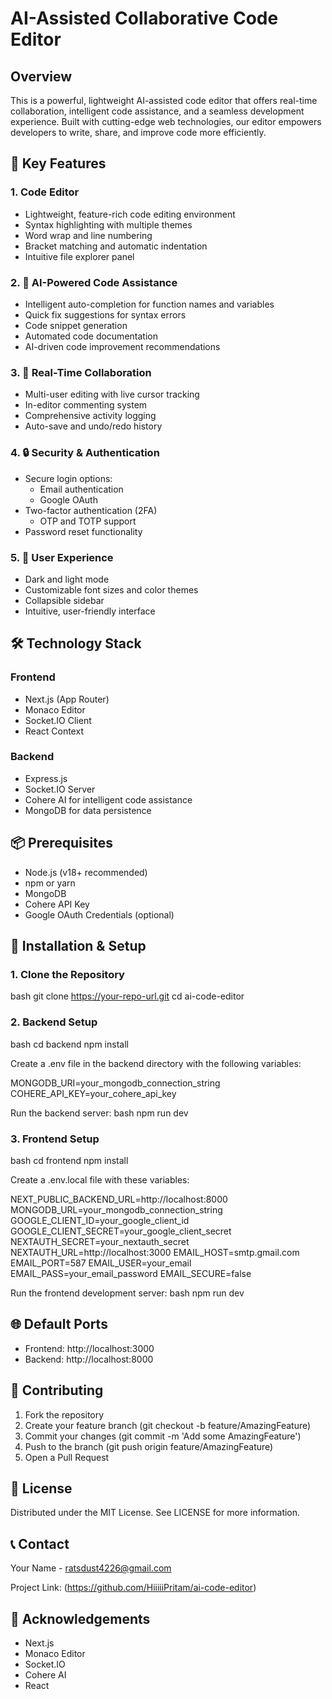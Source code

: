# AI-Assisted Collaborative Code Editor

## Overview

This is a powerful, lightweight AI-assisted code editor that offers real-time collaboration, intelligent code assistance, and a seamless development experience. Built with cutting-edge web technologies, our editor empowers developers to write, share, and improve code more efficiently.

## 🚀 Key Features

### 1. Code Editor
- Lightweight, feature-rich code editing environment
- Syntax highlighting with multiple themes
- Word wrap and line numbering
- Bracket matching and automatic indentation
- Intuitive file explorer panel

### 2. 🤖 AI-Powered Code Assistance
- Intelligent auto-completion for function names and variables
- Quick fix suggestions for syntax errors
- Code snippet generation
- Automated code documentation
- AI-driven code improvement recommendations

### 3. 🤝 Real-Time Collaboration
- Multi-user editing with live cursor tracking
- In-editor commenting system
- Comprehensive activity logging
- Auto-save and undo/redo history

### 4. 🔒 Security & Authentication
- Secure login options:
  - Email authentication
  - Google OAuth
- Two-factor authentication (2FA)
  - OTP and TOTP support
- Password reset functionality

### 5. 🎨 User Experience
- Dark and light mode
- Customizable font sizes and color themes
- Collapsible sidebar
- Intuitive, user-friendly interface

## 🛠 Technology Stack

### Frontend
- Next.js (App Router)
- Monaco Editor
- Socket.IO Client
- React Context

### Backend
- Express.js
- Socket.IO Server
- Cohere AI for intelligent code assistance
- MongoDB for data persistence

## 📦 Prerequisites

- Node.js (v18+ recommended)
- npm or yarn
- MongoDB
- Cohere API Key
- Google OAuth Credentials (optional)

## 🔧 Installation & Setup

### 1. Clone the Repository
bash
git clone https://your-repo-url.git
cd ai-code-editor


### 2. Backend Setup
bash
cd backend
npm install


Create a .env file in the backend directory with the following variables:

MONGODB_URI=your_mongodb_connection_string
COHERE_API_KEY=your_cohere_api_key


Run the backend server:
bash
npm run dev


### 3. Frontend Setup
bash
cd frontend
npm install


Create a .env.local file with these variables:

NEXT_PUBLIC_BACKEND_URL=http://localhost:8000
MONGODB_URL=your_mongodb_connection_string
GOOGLE_CLIENT_ID=your_google_client_id
GOOGLE_CLIENT_SECRET=your_google_client_secret
NEXTAUTH_SECRET=your_nextauth_secret
NEXTAUTH_URL=http://localhost:3000
EMAIL_HOST=smtp.gmail.com
EMAIL_PORT=587
EMAIL_USER=your_email
EMAIL_PASS=your_email_password
EMAIL_SECURE=false


Run the frontend development server:
bash
npm run dev


## 🌐 Default Ports
- Frontend: http://localhost:3000
- Backend: http://localhost:8000

## 🤝 Contributing
1. Fork the repository
2. Create your feature branch (git checkout -b feature/AmazingFeature)
3. Commit your changes (git commit -m 'Add some AmazingFeature')
4. Push to the branch (git push origin feature/AmazingFeature)
5. Open a Pull Request

## 📄 License
Distributed under the MIT License. See LICENSE for more information.

## 📞 Contact
Your Name - ratsdust4226@gmail.com

Project Link: (https://github.com/HiiiiiPritam/ai-code-editor)

## 🙌 Acknowledgements
- Next.js
- Monaco Editor
- Socket.IO
- Cohere AI
- React
